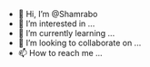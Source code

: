 - 👋 Hi, I’m @Shamrabo
- 👀 I’m interested in ...
- 🌱 I’m currently learning ...
- 💞️ I’m looking to collaborate on ...
- 📫 How to reach me ...

<!---
Shamrabo/Shamrabo is a ✨ special ✨ repository because its `README.md` (this file) appears on your GitHub profile.
You can click the Preview link to take a look at your changes.
--->
